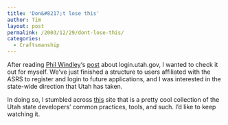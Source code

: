```yaml
---
title: 'Don&#8217;t lose this'
author: Tim
layout: post
permalink: /2003/12/29/dont-lose-this/
categories:
  - Craftsmanship
---
```

After reading [Phil Windley][1]&#8216;s [post][2] about login.utah.gov, I wanted to check it out for myself. We&#8217;ve just finished a structure to users affiliated with the ASRS to register and login to future applications, and I was interested in the state-wide direction that Utah has taken.

In doing so, I stumbled across [this][3] site that is a pretty cool collection of the Utah state developers&#8217; common practices, tools, and such. I&#8217;d like to keep watching it.

 [1]: http://www.windley.com/
 [2]: http://www.windley.com/2003/12/24.html#a964
 [3]: http://edg.utah.gov/
